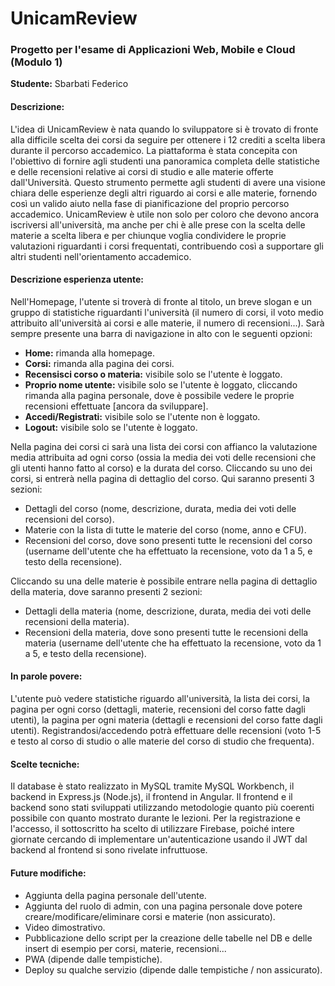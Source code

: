 
# UnicamReview

### Progetto per l'esame di Applicazioni Web, Mobile e Cloud (Modulo 1)

**Studente:** Sbarbati Federico

#### Descrizione:

L'idea di UnicamReview è nata quando lo sviluppatore si è trovato di fronte alla difficile scelta dei corsi da seguire per ottenere i 12 crediti a scelta libera durante il percorso accademico. La piattaforma è stata concepita con l'obiettivo di fornire agli studenti una panoramica completa delle statistiche e delle recensioni relative ai corsi di studio e alle materie offerte dall'Università. Questo strumento permette agli studenti di avere una visione chiara delle esperienze degli altri riguardo ai corsi e alle materie, fornendo così un valido aiuto nella fase di pianificazione del proprio percorso accademico. UnicamReview è utile non solo per coloro che devono ancora iscriversi all'università, ma anche per chi è alle prese con la scelta delle materie a scelta libera e per chiunque voglia condividere le proprie valutazioni riguardanti i corsi frequentati, contribuendo così a supportare gli altri studenti nell'orientamento accademico.

#### Descrizione esperienza utente:

Nell'Homepage, l'utente si troverà di fronte al titolo, un breve slogan e un gruppo di statistiche riguardanti l'università (il numero di corsi, il voto medio attribuito all'università ai corsi e alle materie, il numero di recensioni...). Sarà sempre presente una barra di navigazione in alto con le seguenti opzioni: 
- **Home:** rimanda alla homepage.
- **Corsi:** rimanda alla pagina dei corsi.
- **Recensisci corso o materia:** visibile solo se l'utente è loggato.
- **Proprio nome utente:** visibile solo se l'utente è loggato, cliccando rimanda alla pagina personale, dove è possibile vedere le proprie recensioni effettuate [ancora da sviluppare].
- **Accedi/Registrati:** visibile solo se l'utente non è loggato.
- **Logout:** visibile solo se l'utente è loggato.

Nella pagina dei corsi ci sarà una lista dei corsi con affianco la valutazione media attribuita ad ogni corso (ossia la media dei voti delle recensioni che gli utenti hanno fatto al corso) e la durata del corso. Cliccando su uno dei corsi, si entrerà nella pagina di dettaglio del corso. Qui saranno presenti 3 sezioni: 
- Dettagli del corso (nome, descrizione, durata, media dei voti delle recensioni del corso).
- Materie con la lista di tutte le materie del corso (nome, anno e CFU).
- Recensioni del corso, dove sono presenti tutte le recensioni del corso (username dell'utente che ha effettuato la recensione, voto da 1 a 5, e testo della recensione).

Cliccando su una delle materie è possibile entrare nella pagina di dettaglio della materia, dove saranno presenti 2 sezioni: 
- Dettagli della materia (nome, descrizione, durata, media dei voti delle recensioni della materia).
- Recensioni della materia, dove sono presenti tutte le recensioni della materia (username dell'utente che ha effettuato la recensione, voto da 1 a 5, e testo della recensione).

#### In parole povere:

L'utente può vedere statistiche riguardo all'università, la lista dei corsi, la pagina per ogni corso (dettagli, materie, recensioni del corso fatte dagli utenti), la pagina per ogni materia (dettagli e recensioni del corso fatte dagli utenti). Registrandosi/accedendo potrà effettuare delle recensioni (voto 1-5 e testo al corso di studio o alle materie del corso di studio che frequenta).

#### Scelte tecniche:

Il database è stato realizzato in MySQL tramite MySQL Workbench, il backend in Express.js (Node.js), il frontend in Angular. Il frontend e il backend sono stati sviluppati utilizzando metodologie quanto più coerenti possibile con quanto mostrato durante le lezioni. Per la registrazione e l'accesso, il sottoscritto ha scelto di utilizzare Firebase, poiché intere giornate cercando di implementare un'autenticazione usando il JWT dal backend al frontend si sono rivelate infruttuose.

#### Future modifiche:

- Aggiunta della pagina personale dell'utente.
- Aggiunta del ruolo di admin, con una pagina personale dove potere creare/modificare/eliminare corsi e materie (non assicurato).
- Video dimostrativo.
- Pubblicazione dello script per la creazione delle tabelle nel DB e delle insert di esempio per corsi, materie, recensioni...
- PWA (dipende dalle tempistiche).
- Deploy su qualche servizio (dipende dalle tempistiche / non assicurato).


